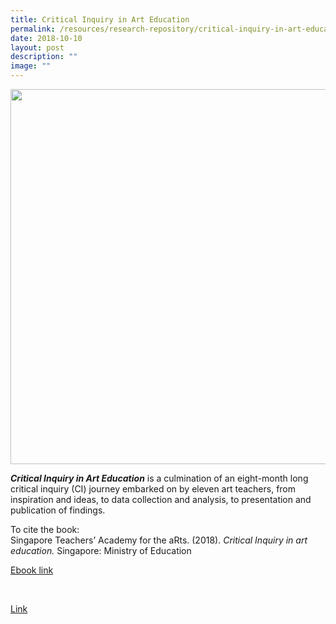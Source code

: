 ```yaml
---
title: Critical Inquiry in Art Education
permalink: /resources/research-repository/critical-inquiry-in-art-education/
date: 2018-10-10
layout: post
description: ""
image: ""
---
```

<img src="/images/4c74bfbd0u9024.png" 
         style="width:600px"
	/>


**_Critical Inquiry in Art Education_** is a culmination of an eight-month long critical inquiry (CI) journey embarked on by eleven art teachers, from inspiration and ideas, to data collection and analysis, to presentation and publication of findings.  

To cite the book:  
Singapore Teachers’ Academy for the aRts. (2018). _Critical Inquiry in art education._ Singapore: Ministry of Education

[Ebook link](https://view.joomag.com/critical-inquiry-in-art-education/M0864598001561342515)

 

[Link](https://go.gov.sg/ci-art-education-1)